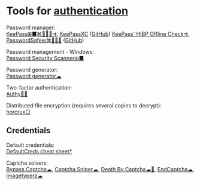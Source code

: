 
# Tools for [authentication](https://trendless.tech/authentication/)

Password manager:  
[KeePass⊞■⌘🐧🍎🤖⇉](https://keepass.info/),
[KeePassXC](https://keepassxc.org/) ([GitHub](https://github.com/keepassxreboot/keepassxc))
[KeePass' HIBP Offline Check⇉](https://github.com/mihaifm/HIBPOfflineCheck),
[PasswordSafe⊞⌘🐧🍎🤖](https://www.pwsafe.org/) ([GitHub](https://github.com/pwsafe/pwsafe))

Password management - Windows:  
[Password Security Scanner⊞■](https://www.nirsoft.net/utils/password_security_scanner.html)

Password generator:  
[Password generator☁](https://xorbin.com/tools/password-generator)

Two-factor authentication:  
[Authy🍎🤖](https://authy.com/)

Distributed file encryption (requires several copies to decrypt):  
[horcrux□](https://github.com/jesseduffield/horcrux)

## Credentials

Default credentials:  
[DefaultCreds cheat sheet*](https://github.com/ihebski/DefaultCreds-cheat-sheet)

Captcha solvers:  
[Bypass Captcha☁](https://www.bypasscaptcha.com/),
[Captcha Sniper☁](https://www.captchasniper.com/),
[Death By Captcha☁🔌](https://www.deathbycaptcha.com/),
[EndCaptcha☁](https://www.endcaptcha.com/),
[Imagetyperz☁](https://www.imagetyperz.com/)
